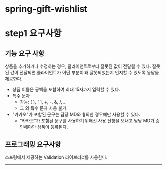# spring-gift-wishlist

# step1 요구사항
## 기능 요구 사항
상품을 추가하거나 수정하는 경우, 클라이언트로부터 잘못된 값이 전달될 수 있다. 잘못된 값이 전달되면 클라이언트가 어떤 부분이 왜 잘못되었는지 인지할 수 있도록 응답을 제공한다.
* 상품 이름은 공백을 포함하여 최대 15자까지 입력할 수 있다.
* 특수 문자
  - 가능: ( ), [ ], +, -, &, /, _
  - 그 외 특수 문자 사용 불가
* "카카오"가 포함된 문구는 담당 MD와 협의한 경우에만 사용할 수 있다.
  - "카카오"가 포함된 문구를 사용하기 위해선 사용 신청을 보내고 담당 MD가 승인해야만 상품이 등록된다.

## 프로그래밍 요구사항
스프링에서 제공하는 Validation 라이브러리를 사용한다.

--- 
